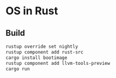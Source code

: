 # OS in Rust

## Build

```bash
rustup override set nightly
rustup component add rust-src
cargo install bootimage
rustup component add llvm-tools-preview
cargo run
```
